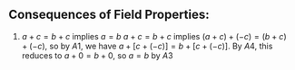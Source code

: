 ## Consequences of Field Properties:

1. $a+c=b+c$   implies  $a=b$
   $a + c = b + c$ implies $(a + c)+(−c)=(b + c)+(−c)$, so by $A1$, we have $a + [c + (−c)] = b + [c + (−c)]$. By $A4$, this reduces to $a +0= b + 0$, so $a = b$ by $A3$
   
   